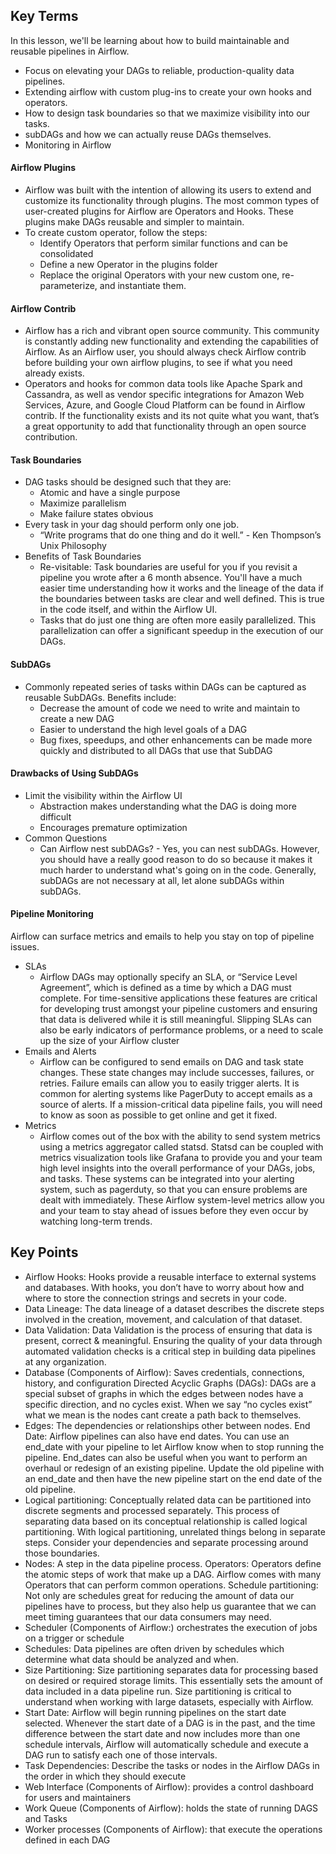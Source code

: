 ## Key Terms
In this lesson, we'll be learning about how to build maintainable and reusable pipelines in Airflow.
- Focus on elevating your DAGs to reliable, production-quality data pipelines.
- Extending airflow with custom plug-ins to create your own hooks and operators.
- How to design task boundaries so that we maximize visibility into our tasks.
- subDAGs and how we can actually reuse DAGs themselves.
- Monitoring in Airflow

#### Airflow Plugins
- Airflow was built with the intention of allowing its users to extend and customize its functionality through plugins. The most common types of user-created plugins for Airflow are Operators and Hooks. These plugins make DAGs reusable and simpler to maintain.
- To create custom operator, follow the steps:
    - Identify Operators that perform similar functions and can be consolidated
    - Define a new Operator in the plugins folder
    - Replace the original Operators with your new custom one, re-parameterize, and instantiate them.

#### Airflow Contrib
- Airflow has a rich and vibrant open source community. This community is constantly adding new functionality and extending the capabilities of Airflow. As an Airflow user, you should always check Airflow contrib before building your own airflow plugins, to see if what you need already exists.
- Operators and hooks for common data tools like Apache Spark and Cassandra, as well as vendor specific integrations for Amazon Web Services, Azure, and Google Cloud Platform can be found in Airflow contrib. If the functionality exists and its not quite what you want, that’s a great opportunity to add that functionality through an open source contribution.

#### Task Boundaries
- DAG tasks should be designed such that they are:
    - Atomic and have a single purpose
    - Maximize parallelism
    - Make failure states obvious
- Every task in your dag should perform only one job.
    - “Write programs that do one thing and do it well.” - Ken Thompson’s Unix Philosophy
- Benefits of Task Boundaries
    - Re-visitable: Task boundaries are useful for you if you revisit a pipeline you wrote after a 6 month absence. You'll have a much easier time understanding how it works and the lineage of the data if the boundaries between tasks are clear and well defined. This is true in the code itself, and within the Airflow UI.
    - Tasks that do just one thing are often more easily parallelized. This parallelization can offer a significant speedup in the execution of our DAGs.

#### SubDAGs
- Commonly repeated series of tasks within DAGs can be captured as reusable SubDAGs. Benefits include:
    - Decrease the amount of code we need to write and maintain to create a new DAG
    - Easier to understand the high level goals of a DAG
    - Bug fixes, speedups, and other enhancements can be made more quickly and distributed to all DAGs that use that SubDAG

#### Drawbacks of Using SubDAGs
- Limit the visibility within the Airflow UI
    - Abstraction makes understanding what the DAG is doing more difficult
    - Encourages premature optimization
- Common Questions
    - Can Airflow nest subDAGs? - Yes, you can nest subDAGs. However, you should have a really good reason to do so because it makes it much harder to understand what's going on in the code. Generally, subDAGs are not necessary at all, let alone subDAGs within subDAGs.

#### Pipeline Monitoring
Airflow can surface metrics and emails to help you stay on top of pipeline issues.
- SLAs
    - Airflow DAGs may optionally specify an SLA, or “Service Level Agreement”, which is defined as a time by which a DAG must complete. For time-sensitive applications these features are critical for developing trust amongst your pipeline customers and ensuring that data is delivered while it is still meaningful. Slipping SLAs can also be early indicators of performance problems, or a need to scale up the size of your Airflow cluster
- Emails and Alerts
    - Airflow can be configured to send emails on DAG and task state changes. These state changes may include successes, failures, or retries. Failure emails can allow you to easily trigger alerts. It is common for alerting systems like PagerDuty to accept emails as a source of alerts. If a mission-critical data pipeline fails, you will need to know as soon as possible to get online and get it fixed.
- Metrics
    - Airflow comes out of the box with the ability to send system metrics using a metrics aggregator called statsd. Statsd can be coupled with metrics visualization tools like Grafana to provide you and your team high level insights into the overall performance of your DAGs, jobs, and tasks. These systems can be integrated into your alerting system, such as pagerduty, so that you can ensure problems are dealt with immediately. These Airflow system-level metrics allow you and your team to stay ahead of issues before they even occur by watching long-term trends.

## Key Points
- Airflow Hooks: Hooks provide a reusable interface to external systems and databases. With hooks, you don’t have to worry about how and where to store the connection strings and secrets in your code.
- Data Lineage: The data lineage of a dataset describes the discrete steps involved in the creation, movement, and calculation of that dataset.
- Data Validation: Data Validation is the process of ensuring that data is present, correct & meaningful. Ensuring the quality of your data through automated validation checks is a critical step in building data pipelines at any organization.
- Database (Components of Airflow): Saves credentials, connections, history, and configuration Directed Acyclic Graphs (DAGs): DAGs are a special subset of graphs in which the edges between nodes have a specific direction, and no cycles exist. When we say “no cycles exist” what we mean is the nodes cant create a path back to themselves.
- Edges: The dependencies or relationships other between nodes. End Date: Airflow pipelines can also have end dates. You can use an end_date with your pipeline to let Airflow know when to stop running the pipeline. End_dates can also be useful when you want to perform an overhaul or redesign of an existing pipeline. Update the old pipeline with an end_date and then have the new pipeline start on the end date of the old pipeline.
- Logical partitioning: Conceptually related data can be partitioned into discrete segments and processed separately. This process of separating data based on its conceptual relationship is called logical partitioning. With logical partitioning, unrelated things belong in separate steps. Consider your dependencies and separate processing around those boundaries.
- Nodes: A step in the data pipeline process. Operators: Operators define the atomic steps of work that make up a DAG. Airflow comes with many Operators that can perform common operations. Schedule partitioning: Not only are schedules great for reducing the amount of data our pipelines have to process, but they also help us guarantee that we can meet timing guarantees that our data consumers may need.
- Scheduler (Components of Airflow:) orchestrates the execution of jobs on a trigger or schedule
- Schedules: Data pipelines are often driven by schedules which determine what data should be analyzed and when.
- Size Partitioning: Size partitioning separates data for processing based on desired or required storage limits. This essentially sets the amount of data included in a data pipeline run. Size partitioning is critical to understand when working with large datasets, especially with Airflow.
- Start Date: Airflow will begin running pipelines on the start date selected. Whenever the start date of a DAG is in the past, and the time difference between the start date and now includes more than one schedule intervals, Airflow will automatically schedule and execute a DAG run to satisfy each one of those intervals.
- Task Dependencies: Describe the tasks or nodes in the Airflow DAGs in the order in which they should execute
- Web Interface (Components of Airflow): provides a control dashboard for users and maintainers
- Work Queue (Components of Airflow): holds the state of running DAGS and Tasks
- Worker processes (Components of Airflow): that execute the operations defined in each DAG